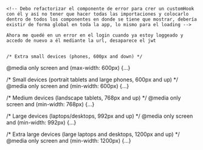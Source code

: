 <!-- me quedé con un error en el http://localhost:5173/statistics después de loguarme: 
urlCurrent.find is not a function
    at useRedirect.ts:9:37 -->
    <!-- Debo refactorizar el componente de error para crer un customHook con él y así no tener que hacer todas las importaciones y colocarlo dentro de todos los componentes en donde se tiene que mostrar, debería existir de forma global en toda la app, lo mismo para el loading -->

    Ahora me quedé en un error en el login cuando ya estoy loggeado y accedo de nuevo a él mediante la url, desaparece el jwt


    /* Extra small devices (phones, 600px and down) */
@media only screen and (max-width: 600px) {...} 

/* Small devices (portrait tablets and large phones, 600px and up) */
@media only screen and (min-width: 600px) {...} 

/* Medium devices (landscape tablets, 768px and up) */
@media only screen and (min-width: 768px) {...} 

/* Large devices (laptops/desktops, 992px and up) */
@media only screen and (min-width: 992px) {...} 

/* Extra large devices (large laptops and desktops, 1200px and up) */
@media only screen and (min-width: 1200px) {...}